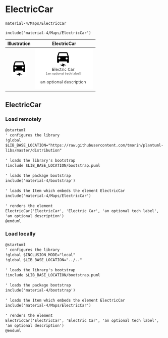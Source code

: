 # ElectricCar


```text
material-4/Maps/ElectricCar
```

```text
include('material-4/Maps/ElectricCar')
```



| Illustration | ElectricCar |
| :---: | :---: |
| ![illustration for Illustration](../../material-4/Maps/ElectricCar.png) | ![illustration for ElectricCar](../../material-4/Maps/ElectricCar.Local.png) |




## ElectricCar

### Load remotely
```plantuml
@startuml
' configures the library
!global $LIB_BASE_LOCATION="https://raw.githubusercontent.com/tmorin/plantuml-libs/master/distribution"

' loads the library's bootstrap
!include $LIB_BASE_LOCATION/bootstrap.puml

' loads the package bootstrap
include('material-4/bootstrap')

' loads the Item which embeds the element ElectricCar
include('material-4/Maps/ElectricCar')

' renders the element
ElectricCar('ElectricCar', 'Electric Car', 'an optional tech label', 'an optional description')
@enduml
```

### Load locally
```plantuml
@startuml
' configures the library
!global $INCLUSION_MODE="local"
!global $LIB_BASE_LOCATION="../.."

' loads the library's bootstrap
!include $LIB_BASE_LOCATION/bootstrap.puml

' loads the package bootstrap
include('material-4/bootstrap')

' loads the Item which embeds the element ElectricCar
include('material-4/Maps/ElectricCar')

' renders the element
ElectricCar('ElectricCar', 'Electric Car', 'an optional tech label', 'an optional description')
@enduml
```

